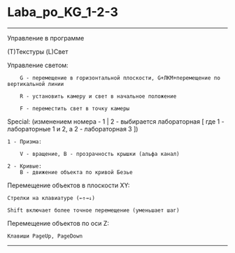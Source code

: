 # Laba_po_KG_1-2-3
---
Управление в программе

(T)Текстуры (L)Свет

  Управление светом:
  
		G - перемещение в горизонтальной плоскости, G+ЛКМ+перемещение по вертикальной линии
		
		R - установить камеру и свет в начальное положение
		
		F - переместить свет в точку камеры
		
Special: (изменением номера - 1 | 2 - выбирается лабораторная [ где 1 - лабораторные 1 и 2, а 2 - лабораторная 3 ])

	1 - Призма:

		V - вращение, B - прозрачность крышки (альфа канал)    
  
	2 - Кривые:
		B - движение объекта по кривой Безье 

Перемещение объектов в плоскости XY:

	Стрелки на клавиатуре (←↑→↓)

	Shift включает более точное перемещение (уменьшает шаг)
	
Перемещение объектов по оси Z:

	Клавиши PageUp, PageDown


---
